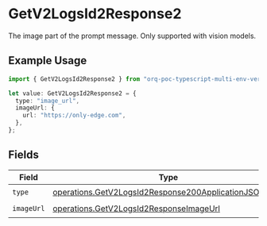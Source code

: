 # GetV2LogsId2Response2

The image part of the prompt message. Only supported with vision models.

## Example Usage

```typescript
import { GetV2LogsId2Response2 } from "orq-poc-typescript-multi-env-version/models/operations";

let value: GetV2LogsId2Response2 = {
  type: "image_url",
  imageUrl: {
    url: "https://only-edge.com",
  },
};
```

## Fields

| Field                                                                                                                          | Type                                                                                                                           | Required                                                                                                                       | Description                                                                                                                    |
| ------------------------------------------------------------------------------------------------------------------------------ | ------------------------------------------------------------------------------------------------------------------------------ | ------------------------------------------------------------------------------------------------------------------------------ | ------------------------------------------------------------------------------------------------------------------------------ |
| `type`                                                                                                                         | [operations.GetV2LogsId2Response200ApplicationJSONType](../../models/operations/getv2logsid2response200applicationjsontype.md) | :heavy_check_mark:                                                                                                             | N/A                                                                                                                            |
| `imageUrl`                                                                                                                     | [operations.GetV2LogsId2ResponseImageUrl](../../models/operations/getv2logsid2responseimageurl.md)                             | :heavy_check_mark:                                                                                                             | N/A                                                                                                                            |